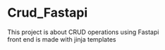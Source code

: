# Crud_Fastapi
This project is about CRUD operations using Fastapi <br>
front end is made with jinja templates
